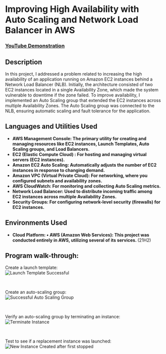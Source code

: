 <h1> Improving High Availability with Auto Scaling and Network Load Balancer in AWS
</h1>

 ### [YouTube Demonstration](https://youtu.be/7eJexJVCqJo)

<h2>Description</h2>
In this project, I addressed a problem related to increasing the high availability of an application running on Amazon EC2 instances behind a Network Load Balancer (NLB). Initially, the architecture consisted of two EC2 instances located in a single Availability Zone, which made the system vulnerable to downtime if the zone failed. To improve availability, I implemented an Auto Scaling group that extended the EC2 instances across multiple Availability Zones. The Auto Scaling group was connected to the NLB, ensuring automatic scaling and fault tolerance for the application.
<br />

<h2>Languages and Utilities Used</h2>

- <b>AWS Management Console: The primary utility for creating and managing resources like EC2 instances, Launch Templates, Auto Scaling groups, and Load Balancers.</b> 
- <b>EC2 (Elastic Compute Cloud) : For hosting and managing virtual servers (EC2 instances).</b>
- <b>Amazon EC2 Auto Scaling: Automatically adjusts the number of EC2 instances in response to changing demand.</b> 
- <b>Amazon VPC (Virtual Private Cloud): For networking, where you configured subnets and availability zones.</b>
- <b>AWS CloudWatch: For monitoring and collecting Auto Scaling metrics.</b> 
- <b>Network Load Balancer: Used to distribute incoming traffic among EC2 instances across multiple Availability Zones.</b>
- <b>Security Groups: For configuring network-level security (firewalls) for EC2 instances.</b> 

<h2>Environments Used </h2>

- <b>Cloud Platform:
•	AWS (Amazon Web Services): This project was conducted entirely in AWS, utilizing several of its services.
</b> (21H2)

<h2>Program walk-through:</h2>

<p align="center">

Create a launch template:
 <br/>
![Launch Template Successful](https://github.com/user-attachments/assets/3ce5c01e-b5a0-4603-b9d4-1038531ea41f)

<br />

Create an auto-scaling group:
 <br/>
![Successful Auto Scaling Group](https://github.com/user-attachments/assets/5e0e6e66-d97f-4be9-9c0c-725d9d5f0599)


<br />

Verify an auto-scaling group by terminating an instance:
 <br/>
![Terminate Instance](https://github.com/user-attachments/assets/eac70203-b18c-4520-9c6d-a7bc5664b58a)


<br />

Test to see if a replacement instance was launched:
 <br/>
![New Instance Created after first stopped](https://github.com/user-attachments/assets/50a5c23a-b4af-48d5-aa1c-a997da43dd12)





